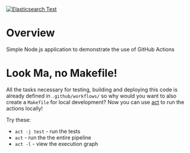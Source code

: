 [![Elasticsearch Test](https://github.com/Laabe/github-actions/actions/workflows/ci.yml/badge.svg?branch=develop)](https://github.com/Laabe/github-actions/actions/workflows/ci.yml/badge.svg)

# Overview
Simple Node.js application to demonstrate the use of GitHub Actions

# Look Ma, no Makefile!
All the tasks necessary for testing, building and deploying this code is already defined in `.github/workflows/` so why would you want to also create a `Makefile` for local development?  Now you can use [act](https://github.com/nektos/act) to run the actions locally!

Try these:

* `act -j test` - run the tests
* `act` - run the the entire pipeline
* `act -l` - view the execution graph

